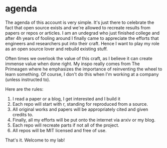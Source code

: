 # agenda
The agenda of this account is very simple. It's just there to celebrate the fact that open source exists and we're allowed to recreate results from papers or repos or articles. I am an undegrad who just finished college and after 4h years of fooling around I finally came to appreciate the efforts that engineers and researchers put into their craft. Hence I want to play my role as an open source lover and rebuild existing stuff. 

Often times we overlook the value of this craft, as I believe it can create immense value when done right. My inspo really comes from The Primeagen where he emphasizes the importance of reinventing the wheel to learn something. Of course, I don't do this when I'm working at a company (unless instructed to). 

Here are the rules: 
1. I read a paper or a blog, I get interested and I build it
2. Each repo will start with r, standing for reproduced from a source.
3. All original works and papers will be appropriately cited and given credits to.
4. Finally, all my efforts will be put onto the internet via arxiv or my blog.
5. Each repo will recreate parts if not all of the project.
6. All repos will be MIT licensed and free of use.

That's it. Welcome to my lab!
